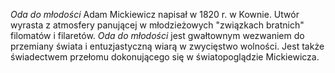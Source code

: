 *Oda do młodości* Adam Mickiewicz napisał w 1820 r. w Kownie. Utwór wyrasta z atmosfery panującej w młodzieżowych "związkach bratnich" filomatów i filaretów. *Oda do młodości* jest gwałtownym wezwaniem do przemiany świata i entuzjastyczną wiarą w zwycięstwo wolności. Jest także świadectwem przełomu dokonującego się w światopoglądzie Mickiewicza.